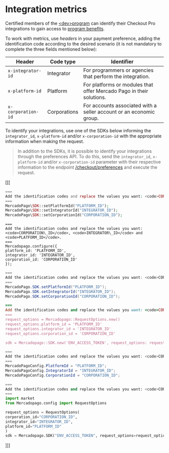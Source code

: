 # Integration metrics

Certified members of the [&lt;dev>program](https://www.mercadopago.com/developers/en/developer-program) can identify their Checkout Pro integrations to gain access to [program benefits](https://www.mercadopago.com.br/developers/pt/developer-program#dev-program-benefits).

To work with metrics, use _headers_ in your payment preference, adding the identification code according to the desired scenario (it is not mandatory to complete the three fields mentioned below):

| Header | Code type | Identifier |
| --- | --- | --- |
| `x-integrator-id` | Integrator | For programmers or agencies that perform the integration. |
| `x-platform-id` | Platform | For platforms or modules that offer Mercado Pago in their solutions. |
| `x-corporation-id` | Corporations | For accounts associated with a seller account or an economic group. |


To identify your integrations, use one of the SDKs below informing the `integrator_id`, `x-platform-id` and/or `x-corporation-id` with the appropriate information when making the request.

> In addition to the SDKs, it is possible to identify your integrations through the preferences API. To do this, send the `integrator_id`, `x-platform-id` and/or `x-corporation-id` parameter with their respective information to the endpoint [/checkout/preferences](/developers/en/reference/preferences/_checkout_preferences/post) and execute the request.


[[[
```php
===
Add the identification codes and replace the values you want: <code>CORPORATION\_ID</code>, <code>INTEGRATOR\_ID</code> and <code>PLATFORM_ID</code>.
===
MercadoPago\SDK::setPlatformId("PLATFORM_ID");
MercadoPago\SDK::setIntegratorId("INTEGRATOR_ID");
MercadoPago\SDK::setCorporationId("CORPORATION_ID");
```
```node
===
Add the identification codes and replace the values you want: <code>CORPORATION\_ID</code>, <code>INTEGRATOR\_ID</code> and <code>PLATFORM_ID</code>.
===
Mercadopago.configure({
platform_id: 'PLATFORM_ID',
integrator_id: 'INTEGRATOR_ID',
corporation_id: 'CORPORATION_ID'
});
```
```java
===
Add the identification codes and replace the values you want: <code>CORPORATION\_ID</code>, <code>INTEGRATOR\_ID</code> and <code>PLATFORM_ID</code>.
===
MercadoPago.SDK.setPlatformId("PLATFORM_ID");
MercadoPago.SDK.setIntegratorId("INTEGRATOR_ID");
MercadoPago.SDK.setCorporationId("CORPORATION_ID");
```
```ruby
===
Add the identification codes and replace the values you want: <code>CORPORATION\_ID</code>, <code>INTEGRATOR\_ID</code> and <code>PLATFORM_ID</code>.
===
request_options = Mercadopago::RequestOptions.new()
request_options.platform_id = 'PLATFORM_ID'
request_options.integrator_id = 'INTEGRATOR_ID'
request_options.corporation_id = 'CORPORATION_ID'

sdk = Mercadopago::SDK.new('ENV_ACCESS_TOKEN', request_options: request_options)
```
```csharp
===
Add the identification codes and replace the values you want: <code>CORPORATION\_ID</code>, <code>INTEGRATOR\_ID</code> and <code>PLATFORM_ID</code>.
===
MercadoPagoConfig.PlatformId = "PLATFORM_ID";
MercadoPagoConfig.IntegratorId = "INTEGRATOR_ID";
MercadoPagoConfig.CorporationId = "CORPORATION_ID";
```
```python
===
Add the identification codes and replace the values you want: <code>CORPORATION\_ID</code>, <code>INTEGRATOR\_ID</code> and <code>PLATFORM_ID</code>.
===
import market
from Mercadopago.config import RequestOptions

request_options = RequestOptions(
corporation_id="CORPORATION_ID",
integrator_id="INTEGRATOR_ID",
platform_id="PLATFORM_ID"
)
sdk = Mercadopago.SDK("ENV_ACCESS_TOKEN", request_options=request_options)
```
]]]
